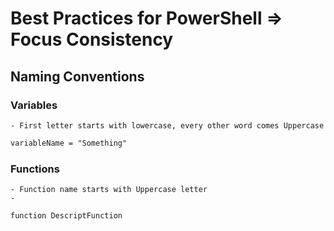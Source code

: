 # Best Practices for PowerShell => Focus Consistency 

## Naming Conventions

### Variables
    - First letter starts with lowercase, every other word comes Uppercase
```ps
variableName = "Something"
```

### Functions
    - Function name starts with Uppercase letter
    - 
```
function DescriptFunction
```